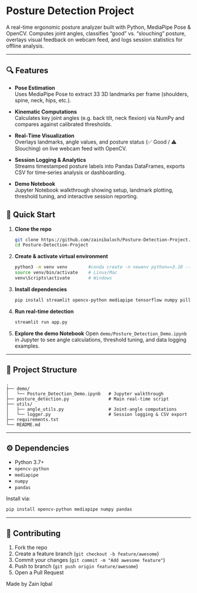 # Posture Detection Project

A real-time ergonomic posture analyzer built with Python, MediaPipe Pose & OpenCV. Computes joint angles, classifies “good” vs. “slouching” posture, overlays visual feedback on webcam feed, and logs session statistics for offline analysis.

---

## 🔍 Features

- **Pose Estimation**  
  Uses MediaPipe Pose to extract 33 3D landmarks per frame (shoulders, spine, neck, hips, etc.).

- **Kinematic Computations**  
  Calculates key joint angles (e.g. back tilt, neck flexion) via NumPy and compares against calibrated thresholds.

- **Real‑Time Visualization**  
  Overlays landmarks, angle values, and posture status (✅ Good / ⚠️ Slouching) on live webcam feed with OpenCV.

- **Session Logging & Analytics**  
  Streams timestamped posture labels into Pandas DataFrames, exports CSV for time‑series analysis or dashboarding.

- **Demo Notebook**  
  Jupyter Notebook walkthrough showing setup, landmark plotting, threshold tuning, and interactive session reporting.


## 🚀 Quick Start

1. **Clone the repo**  
   ```bash
   git clone https://github.com/zainibaloch/Posture-Detection-Project.git
   cd Posture-Detection-Project


2. **Create & activate virtual environment**

   ```bash
   python3 -m venv venv        #conda create -n newenv python==3.10 --y
   source venv/bin/activate    # Linux/Mac
   venv\Scripts\activate       # Windows
   ```

3. **Install dependencies**

   ```bash
   pip install streamlit opencv-python mediapipe tensorflow numpy pillow
   ```

4. **Run real‑time detection**

   ```bash
   streamlit run app.py
   ```

5. **Explore the demo Notebook**
   Open `demo/Posture_Detection_Demo.ipynb` in Jupyter to see angle calculations, threshold tuning, and data logging examples.

---

## 📁 Project Structure

```
.
├── demo/
│   └── Posture_Detection_Demo.ipynb   # Jupyter walkthrough
├── posture_detection.py               # Main real‑time script
├── utils/
│   ├── angle_utils.py                 # Joint‑angle computations
│   └── logger.py                      # Session logging & CSV export
├── requirements.txt
└── README.md
```

---

## ⚙️ Dependencies

* Python 3.7+
* `opencv-python`
* `mediapipe`
* `numpy`
* `pandas`

Install via:

```bash
pip install opencv-python mediapipe numpy pandas
```

---

## 🤝 Contributing

1. Fork the repo
2. Create a feature branch (`git checkout -b feature/awesome`)
3. Commit your changes (`git commit -m "Add awesome feature"`)
4. Push to branch (`git push origin feature/awesome`)
5. Open a Pull Request



Made by Zain Iqbal
